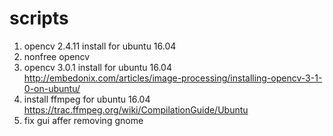 # scripts
1. opencv 2.4.11 install for ubuntu 16.04 
2. nonfree opencv
3. opencv 3.0.1 install for ubuntu 16.04  http://embedonix.com/articles/image-processing/installing-opencv-3-1-0-on-ubuntu/
4. install ffmpeg for ubuntu 16.04  https://trac.ffmpeg.org/wiki/CompilationGuide/Ubuntu
5. fix gui affer removing gnome 
